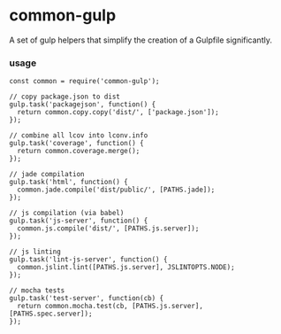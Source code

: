 # common-gulp

A set of gulp helpers that simplify the creation of a Gulpfile significantly.

### usage

    const common = require('common-gulp');

    // copy package.json to dist
    gulp.task('packagejson', function() {
      return common.copy.copy('dist/', ['package.json']);
    });

    // combine all lcov into lconv.info
    gulp.task('coverage', function() {
      return common.coverage.merge();
    });

    // jade compilation
    gulp.task('html', function() {
      common.jade.compile('dist/public/', [PATHS.jade]);
    });

    // js compilation (via babel)
    gulp.task('js-server', function() {
      common.js.compile('dist/', [PATHS.js.server]);
    });

    // js linting
    gulp.task('lint-js-server', function() {
      common.jslint.lint([PATHS.js.server], JSLINTOPTS.NODE);
    });

    // mocha tests
    gulp.task('test-server', function(cb) {
      return common.mocha.test(cb, [PATHS.js.server], [PATHS.spec.server]);
    });
